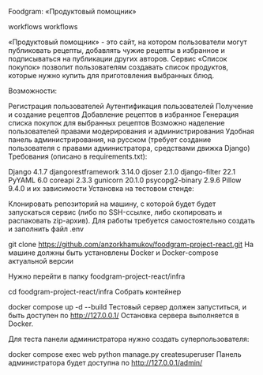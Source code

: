 Foodgram: «Продуктовый помощник»

workflows workflows

«Продуктовый помощник» - это сайт, на котором пользователи могут публиковать рецепты, добавлять чужие рецепты в избранное и подписываться на публикации других авторов. Сервис «Список покупок» позволит пользователям создавать список продуктов, которые нужно купить для приготовления выбранных блюд.

Возможности:

Регистрация пользователей
Аутентификация пользователей
Получение и создание рецептов
Добавление рецептов в избранное
Генерация списка покупок для выбранных рецептов
Возможно наделение пользователей правами модерирования и администрирования
Удобная панель администрирования, на русском (требует создание пользователя с правами администратора, средствами движка Django)
Требования (описано в requirements.txt):

Django 4.1.7
djangorestframework 3.14.0
djoser 2.1.0
django-filter 22.1
PyYAML 6.0
coreapi 2.3.3
gunicorn 20.1.0
psycopg2-binary 2.9.6
Pillow 9.4.0
и их зависимости
Установка на тестовом стенде:

Клонировать репозиторий на машину, с которой будет будет запускаться сервис (либо по SSH-ссылке, либо скопировать и распаковать zip-архив). Для работы требуется самостоятельно создать и заполнить файл .env

git clone https://github.com/anzorkhamukov/foodgram-project-react.git
На машине должны быть установлены Docker и Docker-compose актуальной версии

Нужно перейти в папку foodgram-project-react/infra

cd foodgram-project-react/infra
Cобрать контейнер

docker compose up -d --build
Тестовый сервер должен запуститься, и быть доступен по http://127.0.0.1/ Остановка сервера выполняется в Docker.

Для теста панели администратора нужно создать суперпользователя:

docker compose exec web python manage.py createsuperuser
Панель администратора будет доступна по http://127.0.0.1/admin/
